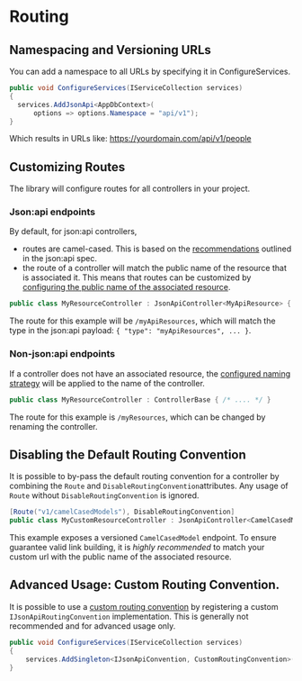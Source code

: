 # Routing

## Namespacing and Versioning URLs
You can add a namespace to all URLs by specifying it in ConfigureServices.

```c#
public void ConfigureServices(IServiceCollection services)
{
  services.AddJsonApi<AppDbContext>(
      options => options.Namespace = "api/v1");
}
```
Which results in URLs like: https://yourdomain.com/api/v1/people

## Customizing Routes

The library will configure routes for all controllers in your project.

### Json:api endpoints

By default, for json:api controllers, 
- routes are camel-cased. This is based on the [recommendations](https://jsonapi.org/recommendations/) outlined in the json:api spec.
- the route of a controller will match the public name of the resource that is associated it. This means that routes can be customized by [configuring the public name of the associated resource](./resource-graph.md#public-resource-name).

```c#
public class MyResourceController : JsonApiController<MyApiResource> { /* .... */ }
```
The route for this example will be `/myApiResources`, which will match the type in the json:api payload: `{ "type": "myApiResources", ... }`.


### Non-json:api endpoints

If a controller does not have an associated resource, the [configured naming strategy](./options.md#custom-serializer-settings) will be applied to the name of the controller.
```c#
public class MyResourceController : ControllerBase { /* .... */ }
```
The route for this example is `/myResources`, which can be changed by renaming the controller.


## Disabling the Default Routing Convention

It is possible to by-pass the default routing convention for a controller by combining the `Route` and `DisableRoutingConvention`attributes. Any usage of `Route` without `DisableRoutingConvention` is ignored.
```c#
[Route("v1/camelCasedModels"), DisableRoutingConvention]
public class MyCustomResourceController : JsonApiController<CamelCasedModel> { /* ... */ }
```
This example exposes a versioned `CamelCasedModel` endpoint. To ensure guarantee valid link building, it is *highly recommended* to match your custom url with the public name of the associated resource.

## Advanced Usage: Custom Routing Convention.

It is possible to use a [custom routing convention](add-link) by registering a custom `IJsonApiRoutingConvention` implementation. This is generally not recommended and for advanced usage only.
```c#
public void ConfigureServices(IServiceCollection services)
{
	services.AddSingleton<IJsonApiConvention, CustomRoutingConvention>();
}
```